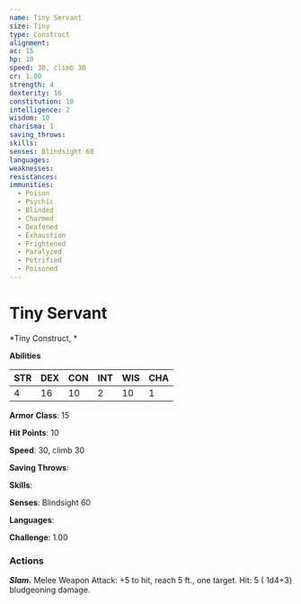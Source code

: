 ```yaml
---
name: Tiny Servant
size: Tiny
type: Construct
alignment: 
ac: 15
hp: 10
speed: 30, climb 30
cr: 1.00
strength: 4
dexterity: 16
constitution: 10
intelligence: 2
wisdom: 10
charisma: 1
saving_throws: 
skills: 
senses: Blindsight 60
languages: 
weaknesses:
resistances:
immunities:
  - Poison
  - Psychic
  - Blinded
  - Charmed
  - Deafened
  - Exhaustion
  - Frightened
  - Paralyzed
  - Petrified
  - Poisoned
---
```


# Tiny Servant

*Tiny Construct, *

**Abilities**

| STR | DEX | CON | INT | WIS | CHA |
| --- | --- | --- | --- | --- | --- |
| 4 | 16 | 10 | 2 | 10 | 1 |

**Armor Class**: 15

**Hit Points**: 10

**Speed**: 30, climb 30

**Saving Throws**: 

**Skills**: 

**Senses**: Blindsight 60

**Languages**: 

**Challenge**: 1.00


### Actions
***Slam.*** Melee Weapon Attack:  +5 to hit, reach 5 ft., one target. Hit: 5 ( 1d4+3) bludgeoning damage.

